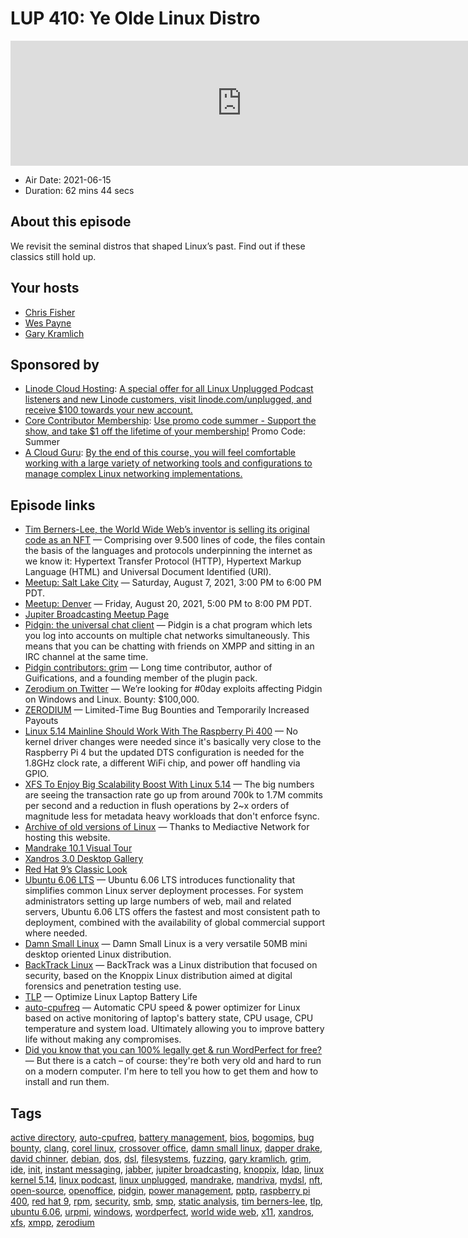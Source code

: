 # LUP 410: Ye Olde Linux Distro

<iframe src="https://player.fireside.fm/v2/RUkczH-V+KrOdOirp?theme=dark" width="740" height="200" frameborder="0" scrolling="no"></iframe>

* Air Date: 2021-06-15
* Duration: 62 mins 44 secs

## About this episode

We revisit the seminal distros that shaped Linux’s past. Find out if these classics still hold up.

## Your hosts
* [Chris Fisher](https://linuxunplugged.com/hosts/chrislas)
* [Wes Payne](https://linuxunplugged.com/hosts/wes)
* [Gary Kramlich](https://linuxunplugged.com/guests/grim)

## Sponsored by

  * [Linode Cloud Hosting](https://linode.com/unplugged): [A special offer for all Linux Unplugged Podcast listeners and new Linode customers, visit linode.com/unplugged, and receive $100 towards your new account. ](https://linode.com/unplugged)
  * [Core Contributor Membership](https://jupitersignal.memberful.com/checkout?plan=52946&coupon=summer): [Use promo code summer - Support the show, and take $1 off the lifetime of your membership!](https://jupitersignal.memberful.com/checkout?plan=52946&coupon=summer) Promo Code: Summer
  * [A Cloud Guru](https://linuxacademy.com/cp/modules/view/id/262/?utm_source=jupiter&utm_medium=cpc): [By the end of this course, you will feel comfortable working with a large variety of networking tools and configurations to manage complex Linux networking implementations.](https://linuxacademy.com/cp/modules/view/id/262/?utm_source=jupiter&utm_medium=cpc)



## Episode links

  * [Tim Berners-Lee, the World Wide Web’s inventor is selling its original code as an NFT](https://www.cnn.com/style/article/tim-berners-lee-nft-auction/index.html "Tim Berners-Lee, the World Wide Web’s inventor is selling its original code as an NFT") — Comprising over 9.500 lines of code, the files contain the basis of the languages and protocols underpinning the internet as we know it: Hypertext Transfer Protocol (HTTP), Hypertext Markup Language (HTML) and Universal Document Identified (URI).
  * [Meetup: Salt Lake City](https://www.meetup.com/jupiterbroadcasting/events/278854904/ "Meetup: Salt Lake City") — Saturday, August 7, 2021, 3:00 PM to 6:00 PM PDT.
  * [Meetup: Denver](https://www.meetup.com/jupiterbroadcasting/events/278855088/ "Meetup: Denver") — Friday, August 20, 2021, 5:00 PM to 8:00 PM PDT.
  * [Jupiter Broadcasting Meetup Page](http://meetup.com/jupiterbroadcasting "Jupiter Broadcasting Meetup Page")
  * [Pidgin: the universal chat client](http://pidgin.im/ "Pidgin: the universal chat client") — Pidgin is a chat program which lets you log into accounts on multiple chat networks simultaneously. This means that you can be chatting with friends on XMPP and sitting in an IRC channel at the same time.
  * [Pidgin contributors: grim](https://developer.pidgin.im/wiki/grim "Pidgin contributors: grim") — Long time contributor, author of Guifications, and a founding member of the plugin pack.
  * [Zerodium on Twitter](https://twitter.com/Zerodium/status/1399776303918821384 "Zerodium on Twitter") — We’re looking for #0day exploits affecting Pidgin on Windows and Linux. Bounty: $100,000.
  * [ZERODIUM](https://zerodium.com/temporary.html "ZERODIUM") — Limited-Time Bug Bounties and Temporarily Increased Payouts
  * [Linux 5.14 Mainline Should Work With The Raspberry Pi 400](https://www.phoronix.com/scan.php?page=news_item&px=Raspberry-Pi-400-Linux-5.14 "Linux 5.14 Mainline Should Work With The Raspberry Pi 400") — No kernel driver changes were needed since it's basically very close to the Raspberry Pi 4 but the updated DTS configuration is needed for the 1.8GHz clock rate, a different WiFi chip, and power off handling via GPIO.
  * [XFS To Enjoy Big Scalability Boost With Linux 5.14](https://www.phoronix.com/scan.php?page=news_item&px=XFS-CIL-Log-Scalability-5.14 "XFS To Enjoy Big Scalability Boost With Linux 5.14") — The big numbers are seeing the transaction rate go up from around 700k to 1.7M commits per second and a reduction in flush operations by 2~x orders of magnitude less for metadata heavy workloads that don't enforce fsync.
  * [Archive of old versions of Linux](https://soft.lafibre.info/ "Archive of old versions of Linux") — Thanks to Mediactive Network for hosting this website.
  * [Mandrake 10.1 Visual Tour](https://imgur.com/a/xHd1i5f "Mandrake 10.1 Visual Tour")
  * [Xandros 3.0 Desktop Gallery](https://imgur.com/a/2VY3Nee "Xandros 3.0 Desktop Gallery")
  * [Red Hat 9’s Classic Look](https://imgur.com/a/Iu57GMU "Red Hat 9’s Classic Look")
  * [Ubuntu 6.06 LTS](https://ubuntu.com/blog/ubuntu-6-06-lts-released "Ubuntu 6.06 LTS") — Ubuntu 6.06 LTS introduces functionality that simplifies common Linux server deployment processes. For system administrators setting up large numbers of web, mail and related servers, Ubuntu 6.06 LTS offers the fastest and most consistent path to deployment, combined with the availability of global commercial support where needed.
  * [Damn Small Linux](http://www.damnsmalllinux.org/ "Damn Small Linux") — Damn Small Linux is a very versatile 50MB mini desktop oriented Linux distribution.
  * [BackTrack Linux](https://www.backtrack-linux.org/ "BackTrack Linux") — BackTrack was a Linux distribution that focused on security, based on the Knoppix Linux distribution aimed at digital forensics and penetration testing use.
  * [TLP](https://linrunner.de/tlp/ "TLP") — Optimize Linux Laptop Battery Life
  * [auto-cpufreq](https://github.com/AdnanHodzic/auto-cpufreq "auto-cpufreq") — Automatic CPU speed & power optimizer for Linux based on active monitoring of laptop's battery state, CPU usage, CPU temperature and system load. Ultimately allowing you to improve battery life without making any compromises.
  * [Did you know that you can 100% legally get & run WordPerfect for free?](https://liam-on-linux.livejournal.com/80768.html "Did you know that you can 100% legally get & run WordPerfect for free?") — But there is a catch – of course: they're both very old and hard to run on a modern computer. I'm here to tell you how to get them and how to install and run them.



## Tags

[active directory](https://linuxunplugged.com/tags/active%20directory), [auto-cpufreq](https://linuxunplugged.com/tags/auto-cpufreq), [battery management](https://linuxunplugged.com/tags/battery%20management), [bios](https://linuxunplugged.com/tags/bios), [bogomips](https://linuxunplugged.com/tags/bogomips), [bug bounty](https://linuxunplugged.com/tags/bug%20bounty), [clang](https://linuxunplugged.com/tags/clang), [corel linux](https://linuxunplugged.com/tags/corel%20linux), [crossover office](https://linuxunplugged.com/tags/crossover%20office), [damn small linux](https://linuxunplugged.com/tags/damn%20small%20linux), [dapper drake](https://linuxunplugged.com/tags/dapper%20drake), [david chinner](https://linuxunplugged.com/tags/david%20chinner), [debian](https://linuxunplugged.com/tags/debian), [dos](https://linuxunplugged.com/tags/dos), [dsl](https://linuxunplugged.com/tags/dsl), [filesystems](https://linuxunplugged.com/tags/filesystems), [fuzzing](https://linuxunplugged.com/tags/fuzzing), [gary kramlich](https://linuxunplugged.com/tags/gary%20kramlich), [grim](https://linuxunplugged.com/tags/grim), [ide](https://linuxunplugged.com/tags/ide), [init](https://linuxunplugged.com/tags/init), [instant messaging](https://linuxunplugged.com/tags/instant%20messaging), [jabber](https://linuxunplugged.com/tags/jabber), [jupiter broadcasting](https://linuxunplugged.com/tags/jupiter%20broadcasting), [knoppix](https://linuxunplugged.com/tags/knoppix), [ldap](https://linuxunplugged.com/tags/ldap), [linux kernel 5.14](https://linuxunplugged.com/tags/linux%20kernel%205.14), [linux podcast](https://linuxunplugged.com/tags/linux%20podcast), [linux unplugged](https://linuxunplugged.com/tags/linux%20unplugged), [mandrake](https://linuxunplugged.com/tags/mandrake), [mandriva](https://linuxunplugged.com/tags/mandriva), [mydsl](https://linuxunplugged.com/tags/mydsl), [nft](https://linuxunplugged.com/tags/nft), [open-source](https://linuxunplugged.com/tags/open-source), [openoffice](https://linuxunplugged.com/tags/openoffice), [pidgin](https://linuxunplugged.com/tags/pidgin), [power management](https://linuxunplugged.com/tags/power%20management), [pptp](https://linuxunplugged.com/tags/pptp), [raspberry pi 400](https://linuxunplugged.com/tags/raspberry%20pi%20400), [red hat 9](https://linuxunplugged.com/tags/red%20hat%209), [rpm](https://linuxunplugged.com/tags/rpm), [security](https://linuxunplugged.com/tags/security), [smb](https://linuxunplugged.com/tags/smb), [smp](https://linuxunplugged.com/tags/smp), [static analysis](https://linuxunplugged.com/tags/static%20analysis), [tim berners-lee](https://linuxunplugged.com/tags/tim%20berners-lee), [tlp](https://linuxunplugged.com/tags/tlp), [ubuntu 6.06](https://linuxunplugged.com/tags/ubuntu%206.06), [urpmi](https://linuxunplugged.com/tags/urpmi), [windows](https://linuxunplugged.com/tags/windows), [wordperfect](https://linuxunplugged.com/tags/wordperfect), [world wide web](https://linuxunplugged.com/tags/world%20wide%20web), [x11](https://linuxunplugged.com/tags/x11), [xandros](https://linuxunplugged.com/tags/xandros), [xfs](https://linuxunplugged.com/tags/xfs), [xmpp](https://linuxunplugged.com/tags/xmpp), [zerodium](https://linuxunplugged.com/tags/zerodium)